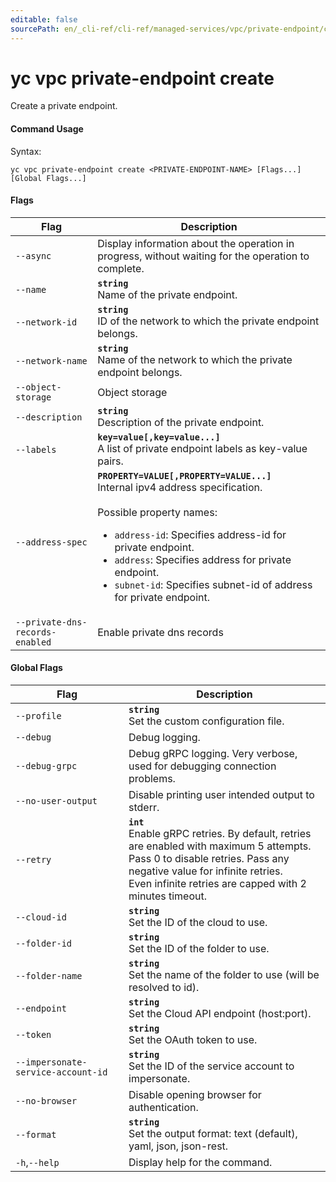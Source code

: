 ```yaml
---
editable: false
sourcePath: en/_cli-ref/cli-ref/managed-services/vpc/private-endpoint/create.md
---
```


# yc vpc private-endpoint create

Create a private endpoint.

#### Command Usage

Syntax: 

`yc vpc private-endpoint create <PRIVATE-ENDPOINT-NAME> [Flags...] [Global Flags...]`

#### Flags

| Flag | Description |
|----|----|
|`--async`|Display information about the operation in progress, without waiting for the operation to complete.|
|`--name`|<b>`string`</b><br/>Name of the private endpoint.|
|`--network-id`|<b>`string`</b><br/>ID of the network to which the private endpoint belongs.|
|`--network-name`|<b>`string`</b><br/>Name of the network to which the private endpoint belongs.|
|`--object-storage`|Object storage|
|`--description`|<b>`string`</b><br/>Description of the private endpoint.|
|`--labels`|<b>`key=value[,key=value...]`</b><br/>A list of private endpoint labels as key-value pairs.|
|`--address-spec`|<b>`PROPERTY=VALUE[,PROPERTY=VALUE...]`</b><br/>Internal ipv4 address specification.<br/><br/>Possible property names:<br/><ul> <li><code>address-id</code>:     Specifies address-id for private endpoint.</li> <li><code>address</code>:     Specifies address for private endpoint.</li> <li><code>subnet-id</code>:     Specifies subnet-id of address for private endpoint.</li> </ul>|
|`--private-dns-records-enabled`|Enable private dns records|

#### Global Flags

| Flag | Description |
|----|----|
|`--profile`|<b>`string`</b><br/>Set the custom configuration file.|
|`--debug`|Debug logging.|
|`--debug-grpc`|Debug gRPC logging. Very verbose, used for debugging connection problems.|
|`--no-user-output`|Disable printing user intended output to stderr.|
|`--retry`|<b>`int`</b><br/>Enable gRPC retries. By default, retries are enabled with maximum 5 attempts.<br/>Pass 0 to disable retries. Pass any negative value for infinite retries.<br/>Even infinite retries are capped with 2 minutes timeout.|
|`--cloud-id`|<b>`string`</b><br/>Set the ID of the cloud to use.|
|`--folder-id`|<b>`string`</b><br/>Set the ID of the folder to use.|
|`--folder-name`|<b>`string`</b><br/>Set the name of the folder to use (will be resolved to id).|
|`--endpoint`|<b>`string`</b><br/>Set the Cloud API endpoint (host:port).|
|`--token`|<b>`string`</b><br/>Set the OAuth token to use.|
|`--impersonate-service-account-id`|<b>`string`</b><br/>Set the ID of the service account to impersonate.|
|`--no-browser`|Disable opening browser for authentication.|
|`--format`|<b>`string`</b><br/>Set the output format: text (default), yaml, json, json-rest.|
|`-h`,`--help`|Display help for the command.|
